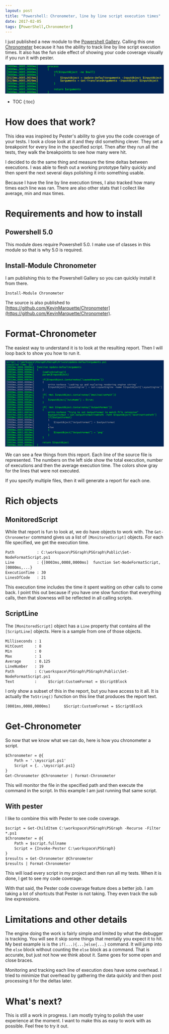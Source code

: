 ```yaml
---
layout: post
title: "Powershell: Chronometer, line by line script execution times"
date: 2017-02-05
tags: [PowerShell,Chronometer]
---
```

I just published a new module to the [Powershell Gallery](https://www.powershellgallery.com/packages/chronometer). Calling this one [Chronometer](https://github.com/KevinMarquette/Chronometer) because it has the ability to track line by line script execution times. It also has the fun side effect of showing your code coverage visually if you run it with pester. 

![Chronometer Sample](/img/chronometerSample.png)

* TOC
{:toc}

# How does that work?
This idea was inspired by Pester's ability to give you the code coverage of your tests. I took a close look at it and they did something clever. They set a breakpoint for every line in the specified script. Then after they run all the tests, they walk the breakpoints to see how many were hit.

I decided to do the same thing and measure the time deltas between executions. I was able to flesh out a working prototype failry quickly and then spent the next several days polishing it into something usable.

Because I have the line by line execution times, I also tracked how many times each line was ran. There are also other stats that I collect like average, min and max times.

# Requirements and how to install

## Powershell 5.0
This module does require Powershell 5.0. I make use of classes in this module so that is why 5.0 is required.  

## Install-Module Chronometer
I am publishing this to the Powershell Gallery so you can quickly install it from there.

    Install-Module Chronometer

The source is also published to [https://github.com/KevinMarquette/Chronometer](https://github.com/KevinMarquette/Chronometer).

# Format-Chronometer
The easiest way to understand it is to look at the resulting report. Then I will loop back to show you how to run it.

![Chronometer Report](/img/Chronometer.png)

We can see a few things from this report. Each line of the source file is represented. The numbers on the left side show the total execution, number of executions and then the average execution time. The colors show gray for the lines that were not executed.

If you specify multiple files, then it will generate a report for each one.

# Rich objects

## MonitoredScript
While that report is fun to look at, we do have objects to work with. The `Get-Chronometer` command gives us a list of `[MonitoredScript]` objects. For each file specified, we get the execution time.

    Path          : C:\workspace\PSGraph\PSGraph\Public\Set-NodeFormatScript.ps1
    Line          : {[0003ms,0008,0000ms]  function Set-NodeFormatScript, [0000ms,...}
    ExecutionTime : 30
    LinesOfCode   : 21

This execution time includes the time it spent waiting on other calls to come back. I point this out because if you have one slow function that everything calls, then that slowness will be reflected in all calling scripts.

## ScriptLine
The `[MonitoredScript]` object has a `Line` property that contains all the `[ScriptLine]` objects. Here is a sample from one of those objects.

    Milliseconds : 1
    HitCount     : 8
    Min          : 0
    Max          : 1
    Average      : 0.125
    LineNumber   : 19
    Path         : C:\workspace\PSGraph\PSGraph\Public\Set-NodeFormatScript.ps1
    Text         :     $Script:CustomFormat = $ScriptBlock

I only show a subset of this in the report, but you have access to it all. It is actually the `ToString()` function on this line that produces the report text.

    [0001ms,0008,0000ms]      $Script:CustomFormat = $ScriptBlock

# Get-Chronometer
So now that we know what we can do, here is how you chronometer a script.

    $Chronometer = @{
        Path = '.\myscript.ps1'
        Script = {. .\myscript.ps1}
    }
    Get-Chronometer @Chronometer | Format-Chronometer

This will monitor the file in the specified path and then execute the command in the script. In this example I am just running that same script.

## With pester
I like to combine this with Pester to see code coverage.

    $script = Get-ChildItem C:\workspace\PSGraph\PSGraph -Recurse -Filter *.ps1
    $Chronometer = @{
        Path = $script.fullname
        Script = {Invoke-Pester C:\workspace\PSGraph}
    }
    $results = Get-Chronometer @Chronometer 
    $results | Format-Chronometer

This will load every script in my project and then run all my tests. When it is done, I get to see my code coverage. 

With that said, the Pester code coverage feature does a better job. I am taking a lot of shortcuts that Pester is not taking. They even track the sub line expressions. 

# Limitations and other details
The engine doing the work is fairly simple and limited by what the debugger is tracking. You will see it skip some things that mentally you expect it to hit. My best example is is the `if(...){...}else{...}` command. It will jump into the `else` block without counting the `else` block as a command. That is accurate, but just not how we think about it. Same goes for some open and close braces.

Monitoring and tracking each line of execution does have some overhead. I tried to minimize that overhead by gathering the data quickly and then post processing it for the deltas later. 

# What's next?
This is still a work in progress. I am mostly trying to polish the user experience at the moment. I want to make this as easy to work with as possible. Feel free to try it out. 
